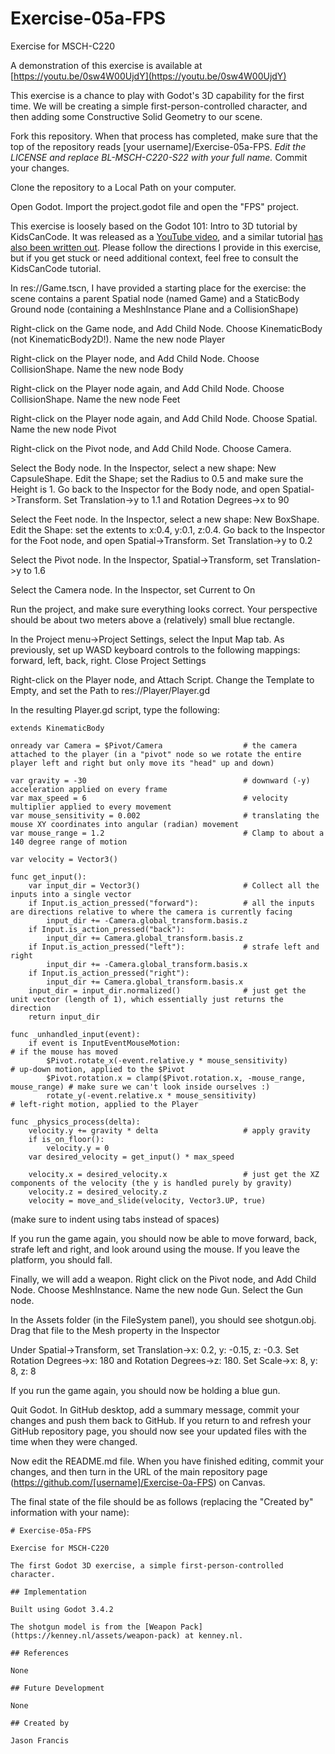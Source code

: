 # Exercise-05a-FPS

Exercise for MSCH-C220

A demonstration of this exercise is available at [https://youtu.be/0sw4W00UjdY](https://youtu.be/0sw4W00UjdY)

This exercise is a chance to play with Godot's 3D capability for the first time. We will be creating a simple first-person-controlled character, and then adding some Constructive Solid Geometry to our scene.

Fork this repository. When that process has completed, make sure that the top of the repository reads [your username]/Exercise-05a-FPS. *Edit the LICENSE and replace BL-MSCH-C220-S22 with your full name.* Commit your changes.

Clone the repository to a Local Path on your computer.

Open Godot. Import the project.godot file and open the "FPS" project.

This exercise is loosely based on the Godot 101: Intro to 3D tutorial by KidsCanCode. It was released as a [YouTube video](https://youtu.be/_55ktNdarxY), and a similar tutorial [has also been written out](http://kidscancode.org/godot_recipes/basics/3d/101_3d_07/). Please follow the directions I provide in this exercise, but if you get stuck or need additional context, feel free to consult the KidsCanCode tutorial.

In res://Game.tscn, I have provided a starting place for the exercise: the scene contains a parent Spatial node (named Game) and a StaticBody Ground node (containing a MeshInstance Plane and a CollisionShape)

Right-click on the Game node, and Add Child Node. Choose KinematicBody (not KinematicBody2D!). Name the new node Player

Right-click on the Player node, and Add Child Node. Choose CollisionShape. Name the new node Body

Right-click on the Player node again, and Add Child Node. Choose CollisionShape. Name the new node Feet

Right-click on the Player node again, and Add Child Node. Choose Spatial. Name the new node Pivot

Right-click on the Pivot node, and Add Child Node. Choose Camera.

Select the Body node. In the Inspector, select a new shape: New CapsuleShape. Edit the Shape; set the Radius to 0.5 and make sure the Height is 1. Go back to the Inspector for the Body node, and open Spatial->Transform. Set Translation->y to 1.1 and Rotation Degrees->x to 90

Select the Feet node. In the Inspector, select a new shape: New BoxShape. Edit the Shape: set the extents to x:0.4, y:0.1, z:0.4. Go back to the Inspector for the Foot node, and open Spatial->Transform. Set Translation->y to 0.2

Select the Pivot node. In the Inspector, Spatial->Transform, set Translation->y to 1.6

Select the Camera node. In the Inspector, set Current to On

Run the project, and make sure everything looks correct. Your perspective should be about two meters above a (relatively) small blue rectangle.

In the Project menu->Project Settings, select the Input Map tab. As previously, set up WASD keyboard controls to the following mappings: forward, left, back, right. Close Project Settings

Right-click on the Player node, and Attach Script. Change the Template to Empty, and set the Path to res://Player/Player.gd

In the resulting Player.gd script, type the following:

```
extends KinematicBody

onready var Camera = $Pivot/Camera					# the camera attached to the player (in a "pivot" node so we rotate the entire player left and right but only move its "head" up and down)

var gravity = -30									# downward (-y) acceleration applied on every frame
var max_speed = 6									# velocity multiplier applied to every movement
var mouse_sensitivity = 0.002						# translating the mouse XY coordinates into angular (radian) movement
var mouse_range = 1.2								# Clamp to about a 140 degree range of motion

var velocity = Vector3()

func get_input():
	var input_dir = Vector3()						# Collect all the inputs into a single vector
	if Input.is_action_pressed("forward"):			# all the inputs are directions relative to where the camera is currently facing
		input_dir += -Camera.global_transform.basis.z
	if Input.is_action_pressed("back"):
		input_dir += Camera.global_transform.basis.z
	if Input.is_action_pressed("left"):				# strafe left and right
		input_dir += -Camera.global_transform.basis.x
	if Input.is_action_pressed("right"):
		input_dir += Camera.global_transform.basis.x
	input_dir = input_dir.normalized()				# just get the unit vector (length of 1), which essentially just returns the direction
	return input_dir

func _unhandled_input(event):
	if event is InputEventMouseMotion:											# if the mouse has moved
		$Pivot.rotate_x(-event.relative.y * mouse_sensitivity)					# up-down motion, applied to the $Pivot
		$Pivot.rotation.x = clamp($Pivot.rotation.x, -mouse_range, mouse_range)	# make sure we can't look inside ourselves :)
		rotate_y(-event.relative.x * mouse_sensitivity)							# left-right motion, applied to the Player

func _physics_process(delta):
	velocity.y += gravity * delta					# apply gravity
	if is_on_floor():
		velocity.y = 0
	var desired_velocity = get_input() * max_speed
	
	velocity.x = desired_velocity.x					# just get the XZ components of the velocity (the y is handled purely by gravity)
	velocity.z = desired_velocity.z
	velocity = move_and_slide(velocity, Vector3.UP, true)

```
(make sure to indent using tabs instead of spaces)

If you run the game again, you should now be able to move forward, back, strafe left and right, and look around using the mouse. If you leave the platform, you should fall.

Finally, we will add a weapon. Right click on the Pivot node, and Add Child Node. Choose MeshInstance. Name the new node Gun. Select the Gun node.

In the Assets folder (in the FileSystem panel), you should see shotgun.obj. Drag that file to the Mesh property in the Inspector

Under Spatial->Transform, set Translation->x: 0.2, y: -0.15, z: -0.3. Set Rotation Degrees->x: 180 and Rotation Degrees->z: 180. Set Scale->x: 8, y: 8, z: 8

If you run the game again, you should now be holding a blue gun.

Quit Godot. In GitHub desktop, add a summary message, commit your changes and push them back to GitHub. If you return to and refresh your GitHub repository page, you should now see your updated files with the time when they were changed.

Now edit the README.md file. When you have finished editing, commit your changes, and then turn in the URL of the main repository page (https://github.com/[username]/Exercise-0a-FPS) on Canvas.

The final state of the file should be as follows (replacing the "Created by" information with your name):
```
# Exercise-05a-FPS

Exercise for MSCH-C220

The first Godot 3D exercise, a simple first-person-controlled character.

## Implementation

Built using Godot 3.4.2

The shotgun model is from the [Weapon Pack](https://kenney.nl/assets/weapon-pack) at kenney.nl.

## References

None

## Future Development

None

## Created by 

Jason Francis
```
